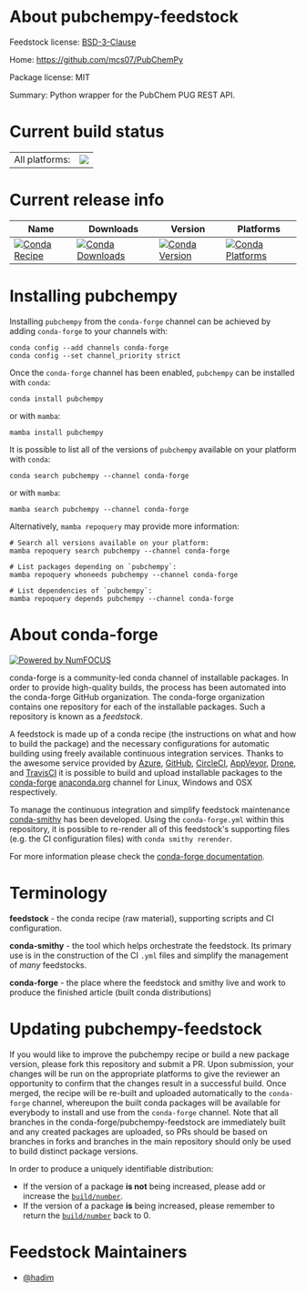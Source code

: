 About pubchempy-feedstock
=========================

Feedstock license: [BSD-3-Clause](https://github.com/conda-forge/pubchempy-feedstock/blob/main/LICENSE.txt)

Home: https://github.com/mcs07/PubChemPy

Package license: MIT

Summary: Python wrapper for the PubChem PUG REST API.

Current build status
====================


<table><tr><td>All platforms:</td>
    <td>
      <a href="https://dev.azure.com/conda-forge/feedstock-builds/_build/latest?definitionId=8445&branchName=main">
        <img src="https://dev.azure.com/conda-forge/feedstock-builds/_apis/build/status/pubchempy-feedstock?branchName=main">
      </a>
    </td>
  </tr>
</table>

Current release info
====================

| Name | Downloads | Version | Platforms |
| --- | --- | --- | --- |
| [![Conda Recipe](https://img.shields.io/badge/recipe-pubchempy-green.svg)](https://anaconda.org/conda-forge/pubchempy) | [![Conda Downloads](https://img.shields.io/conda/dn/conda-forge/pubchempy.svg)](https://anaconda.org/conda-forge/pubchempy) | [![Conda Version](https://img.shields.io/conda/vn/conda-forge/pubchempy.svg)](https://anaconda.org/conda-forge/pubchempy) | [![Conda Platforms](https://img.shields.io/conda/pn/conda-forge/pubchempy.svg)](https://anaconda.org/conda-forge/pubchempy) |

Installing pubchempy
====================

Installing `pubchempy` from the `conda-forge` channel can be achieved by adding `conda-forge` to your channels with:

```
conda config --add channels conda-forge
conda config --set channel_priority strict
```

Once the `conda-forge` channel has been enabled, `pubchempy` can be installed with `conda`:

```
conda install pubchempy
```

or with `mamba`:

```
mamba install pubchempy
```

It is possible to list all of the versions of `pubchempy` available on your platform with `conda`:

```
conda search pubchempy --channel conda-forge
```

or with `mamba`:

```
mamba search pubchempy --channel conda-forge
```

Alternatively, `mamba repoquery` may provide more information:

```
# Search all versions available on your platform:
mamba repoquery search pubchempy --channel conda-forge

# List packages depending on `pubchempy`:
mamba repoquery whoneeds pubchempy --channel conda-forge

# List dependencies of `pubchempy`:
mamba repoquery depends pubchempy --channel conda-forge
```


About conda-forge
=================

[![Powered by
NumFOCUS](https://img.shields.io/badge/powered%20by-NumFOCUS-orange.svg?style=flat&colorA=E1523D&colorB=007D8A)](https://numfocus.org)

conda-forge is a community-led conda channel of installable packages.
In order to provide high-quality builds, the process has been automated into the
conda-forge GitHub organization. The conda-forge organization contains one repository
for each of the installable packages. Such a repository is known as a *feedstock*.

A feedstock is made up of a conda recipe (the instructions on what and how to build
the package) and the necessary configurations for automatic building using freely
available continuous integration services. Thanks to the awesome service provided by
[Azure](https://azure.microsoft.com/en-us/services/devops/), [GitHub](https://github.com/),
[CircleCI](https://circleci.com/), [AppVeyor](https://www.appveyor.com/),
[Drone](https://cloud.drone.io/welcome), and [TravisCI](https://travis-ci.com/)
it is possible to build and upload installable packages to the
[conda-forge](https://anaconda.org/conda-forge) [anaconda.org](https://anaconda.org/)
channel for Linux, Windows and OSX respectively.

To manage the continuous integration and simplify feedstock maintenance
[conda-smithy](https://github.com/conda-forge/conda-smithy) has been developed.
Using the ``conda-forge.yml`` within this repository, it is possible to re-render all of
this feedstock's supporting files (e.g. the CI configuration files) with ``conda smithy rerender``.

For more information please check the [conda-forge documentation](https://conda-forge.org/docs/).

Terminology
===========

**feedstock** - the conda recipe (raw material), supporting scripts and CI configuration.

**conda-smithy** - the tool which helps orchestrate the feedstock.
                   Its primary use is in the construction of the CI ``.yml`` files
                   and simplify the management of *many* feedstocks.

**conda-forge** - the place where the feedstock and smithy live and work to
                  produce the finished article (built conda distributions)


Updating pubchempy-feedstock
============================

If you would like to improve the pubchempy recipe or build a new
package version, please fork this repository and submit a PR. Upon submission,
your changes will be run on the appropriate platforms to give the reviewer an
opportunity to confirm that the changes result in a successful build. Once
merged, the recipe will be re-built and uploaded automatically to the
`conda-forge` channel, whereupon the built conda packages will be available for
everybody to install and use from the `conda-forge` channel.
Note that all branches in the conda-forge/pubchempy-feedstock are
immediately built and any created packages are uploaded, so PRs should be based
on branches in forks and branches in the main repository should only be used to
build distinct package versions.

In order to produce a uniquely identifiable distribution:
 * If the version of a package **is not** being increased, please add or increase
   the [``build/number``](https://docs.conda.io/projects/conda-build/en/latest/resources/define-metadata.html#build-number-and-string).
 * If the version of a package **is** being increased, please remember to return
   the [``build/number``](https://docs.conda.io/projects/conda-build/en/latest/resources/define-metadata.html#build-number-and-string)
   back to 0.

Feedstock Maintainers
=====================

* [@hadim](https://github.com/hadim/)

